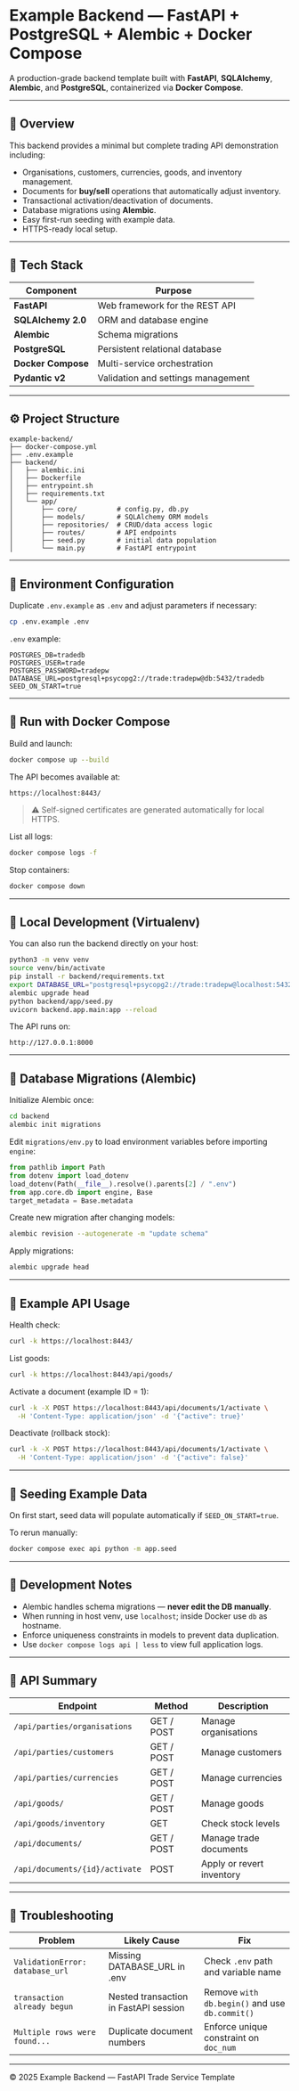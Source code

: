 # Example Backend — FastAPI + PostgreSQL + Alembic + Docker Compose

A production-grade backend template built with **FastAPI**, **SQLAlchemy**, **Alembic**, and **PostgreSQL**, containerized via **Docker Compose**.

---

## 🚀 Overview

This backend provides a minimal but complete trading API demonstration including:

- Organisations, customers, currencies, goods, and inventory management.
- Documents for **buy/sell** operations that automatically adjust inventory.
- Transactional activation/deactivation of documents.
- Database migrations using **Alembic**.
- Easy first-run seeding with example data.
- HTTPS-ready local setup.

---

## 🧱 Tech Stack

| Component | Purpose |
|------------|----------|
| **FastAPI** | Web framework for the REST API |
| **SQLAlchemy 2.0** | ORM and database engine |
| **Alembic** | Schema migrations |
| **PostgreSQL** | Persistent relational database |
| **Docker Compose** | Multi-service orchestration |
| **Pydantic v2** | Validation and settings management |

---

## ⚙️ Project Structure

```
example-backend/
├── docker-compose.yml
├── .env.example
├── backend/
│   ├── alembic.ini
│   ├── Dockerfile
│   ├── entrypoint.sh
│   ├── requirements.txt
│   └── app/
│       ├── core/          # config.py, db.py
│       ├── models/        # SQLAlchemy ORM models
│       ├── repositories/  # CRUD/data access logic
│       ├── routes/        # API endpoints
│       ├── seed.py        # initial data population
│       └── main.py        # FastAPI entrypoint
```

---

## 🧩 Environment Configuration

Duplicate `.env.example` as `.env` and adjust parameters if necessary:

```bash
cp .env.example .env
```

`.env` example:

```env
POSTGRES_DB=tradedb
POSTGRES_USER=trade
POSTGRES_PASSWORD=tradepw
DATABASE_URL=postgresql+psycopg2://trade:tradepw@db:5432/tradedb
SEED_ON_START=true
```

---

## 🐳 Run with Docker Compose

Build and launch:

```bash
docker compose up --build
```

The API becomes available at:

```
https://localhost:8443/
```

> ⚠️ Self-signed certificates are generated automatically for local HTTPS.

List all logs:

```bash
docker compose logs -f
```

Stop containers:

```bash
docker compose down
```

---

## 🧰 Local Development (Virtualenv)

You can also run the backend directly on your host:

```bash
python3 -m venv venv
source venv/bin/activate
pip install -r backend/requirements.txt
export DATABASE_URL="postgresql+psycopg2://trade:tradepw@localhost:5432/tradedb"
alembic upgrade head
python backend/app/seed.py
uvicorn backend.app.main:app --reload
```

The API runs on:
```
http://127.0.0.1:8000
```

---

## 🔄 Database Migrations (Alembic)

Initialize Alembic once:

```bash
cd backend
alembic init migrations
```

Edit `migrations/env.py` to load environment variables before importing `engine`:

```python
from pathlib import Path
from dotenv import load_dotenv
load_dotenv(Path(__file__).resolve().parents[2] / ".env")
from app.core.db import engine, Base
target_metadata = Base.metadata
```

Create new migration after changing models:

```bash
alembic revision --autogenerate -m "update schema"
```

Apply migrations:

```bash
alembic upgrade head
```

---

## 🧪 Example API Usage

Health check:
```bash
curl -k https://localhost:8443/
```

List goods:
```bash
curl -k https://localhost:8443/api/goods/
```

Activate a document (example ID = 1):
```bash
curl -k -X POST https://localhost:8443/api/documents/1/activate \
  -H 'Content-Type: application/json' -d '{"active": true}'
```

Deactivate (rollback stock):
```bash
curl -k -X POST https://localhost:8443/api/documents/1/activate \
  -H 'Content-Type: application/json' -d '{"active": false}'
```

---

## 🧾 Seeding Example Data

On first start, seed data will populate automatically if `SEED_ON_START=true`.

To rerun manually:

```bash
docker compose exec api python -m app.seed
```

---

## 🧠 Development Notes

- Alembic handles schema migrations — **never edit the DB manually**.
- When running in host venv, use `localhost`; inside Docker use `db` as hostname.
- Enforce uniqueness constraints in models to prevent data duplication.
- Use `docker compose logs api | less` to view full application logs.

---

## 📘 API Summary

| Endpoint | Method | Description |
|-----------|--------|-------------|
| `/api/parties/organisations` | GET / POST | Manage organisations |
| `/api/parties/customers` | GET / POST | Manage customers |
| `/api/parties/currencies` | GET / POST | Manage currencies |
| `/api/goods/` | GET / POST | Manage goods |
| `/api/goods/inventory` | GET | Check stock levels |
| `/api/documents/` | GET / POST | Manage trade documents |
| `/api/documents/{id}/activate` | POST | Apply or revert inventory |

---

## 🧩 Troubleshooting

| Problem | Likely Cause | Fix |
|----------|---------------|-----|
| `ValidationError: database_url` | Missing DATABASE_URL in .env | Check `.env` path and variable name |
| `transaction already begun` | Nested transaction in FastAPI session | Remove `with db.begin()` and use `db.commit()` |
| `Multiple rows were found...` | Duplicate document numbers | Enforce unique constraint on `doc_num` |

---

© 2025 Example Backend — FastAPI Trade Service Template
